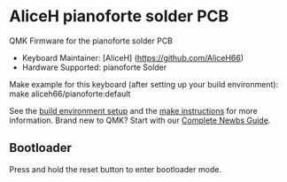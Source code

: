 # AliceH pianoforte solder PCB 

QMK Firmware for the pianoforte solder PCB

* Keyboard Maintainer: [AliceH] (https://github.com/AliceH66)
* Hardware Supported: pianoforte Solder

Make example for this keyboard (after setting up your build environment):
	make aliceh66/pianoforte:default 

See the [build environment setup](https://docs.qmk.fm/#/getting_started_build_tools) and the [make instructions](https://docs.qmk.fm/#/getting_started_make_guide) for more information. Brand new to QMK? Start with our [Complete Newbs Guide](https://docs.qmk.fm/#/newbs).

## Bootloader
Press and hold the reset button to enter bootloader mode. 